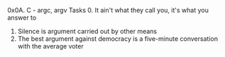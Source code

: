 0x0A. C - argc, argv
Tasks
0. It ain't what they call you, it's what you answer to
1. Silence is argument carried out by other means
2. The best argument against democracy is a five-minute conversation with the average voter
